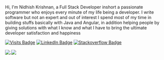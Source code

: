 Hi, I'm Nidhish Krishnan, a Full Stack Developer inshort a passionate programmer who enjoys every minute of my life being a developer. 
I write software but not an expert and out of interest I spend most of my time in building stuffs basically with Java and Angular, in addition helping people by giving solutions with what 
I know and what I have to bring the ultimate developer satisfaction and happiness

[![Visits Badge](https://badges.pufler.dev/visits/nidhishkrishnan/nidhishkrishnan)](https://github.com/nidhishkrishnan/nidhishkrishnan)
[![LinkedIn Badge](http://img.shields.io/badge/-Nidhish%20Krishnan-blue?style=flat&logo=Linkedin&logoColor=white&link=https://www.linkedin.com/in/nidhishkrishnan/)](https://www.linkedin.com/in/nidhishkrishnan)
[![Stackoverflow Badge](https://img.shields.io/badge/-Nidhish%20Krishnan-gray?style=flat&logo=stackoverflow&logoColor=orange&link=https://stackoverflow.com/users/1575570/nidhish-krishnan)](https://stackoverflow.com/users/1575570/nidhish-krishnan)

<a href="https://github.com/nidhishkrishnan">
  <img align="center" src="https://github-readme-stats.vercel.app/api?username=nidhishkrishnan&show_icons=true&count_private=true" />
</a>

<a href="https://github.com/nidhishkrishnan">
  <img align="center" src="https://github-readme-stats.vercel.app/api/top-langs/?username=nidhishkrishnan" />
</a>
